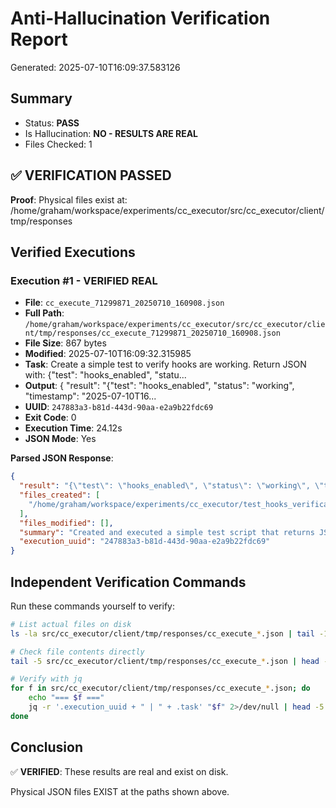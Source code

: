 # Anti-Hallucination Verification Report
Generated: 2025-07-10T16:09:37.583126

## Summary
- Status: **PASS**
- Is Hallucination: **NO - RESULTS ARE REAL**
- Files Checked: 1

## ✅ VERIFICATION PASSED

**Proof**: Physical files exist at: /home/graham/workspace/experiments/cc_executor/src/cc_executor/client/tmp/responses

## Verified Executions

### Execution #1 - VERIFIED REAL
- **File**: `cc_execute_71299871_20250710_160908.json`
- **Full Path**: `/home/graham/workspace/experiments/cc_executor/src/cc_executor/client/tmp/responses/cc_execute_71299871_20250710_160908.json`
- **File Size**: 867 bytes
- **Modified**: 2025-07-10T16:09:32.315985
- **Task**: Create a simple test to verify hooks are working. Return JSON with: {"test": "hooks_enabled", "statu...
- **Output**: {
  "result": "{\"test\": \"hooks_enabled\", \"status\": \"working\", \"timestamp\": \"2025-07-10T16...
- **UUID**: `247883a3-b81d-443d-90aa-e2a9b22fdc69`
- **Exit Code**: 0
- **Execution Time**: 24.12s
- **JSON Mode**: Yes

**Parsed JSON Response**:
```json
{
  "result": "{\"test\": \"hooks_enabled\", \"status\": \"working\", \"timestamp\": \"2025-07-10T16:09:26.324511\"}",
  "files_created": [
    "/home/graham/workspace/experiments/cc_executor/test_hooks_verification.py"
  ],
  "files_modified": [],
  "summary": "Created and executed a simple test script that returns JSON confirming hooks are enabled and working",
  "execution_uuid": "247883a3-b81d-443d-90aa-e2a9b22fdc69"
}
```

## Independent Verification Commands

Run these commands yourself to verify:

```bash
# List actual files on disk
ls -la src/cc_executor/client/tmp/responses/cc_execute_*.json | tail -10

# Check file contents directly
tail -5 src/cc_executor/client/tmp/responses/cc_execute_*.json | head -50

# Verify with jq
for f in src/cc_executor/client/tmp/responses/cc_execute_*.json; do
    echo "=== $f ==="
    jq -r '.execution_uuid + " | " + .task' "$f" 2>/dev/null | head -5
done
```

## Conclusion

✅ **VERIFIED**: These results are real and exist on disk.

Physical JSON files EXIST at the paths shown above.
